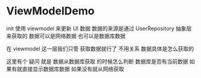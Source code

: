 # ViewModelDemo
init  使用 viewmodel  来更新 UI 数据 数据的来源是通过 UserRepository 抽象层 来获取的 数据可以是网络数据 也可以是数据库数据  

在 viewmodel 这一层我们只管 获取数据就行了 不用关系 数据具体是怎么获取的 

这里有个 疑问 就是 数据从数据库获取 的时候怎么判断 数据库是否有当前数据 如果有就直接显示数据库数据 如果没有就从网络获取 
